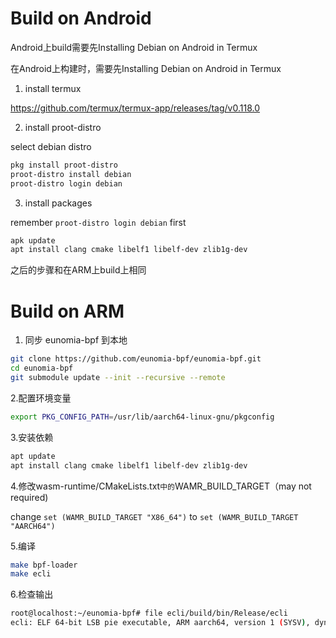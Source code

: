 # Build on  Android

Android上build需要先Installing Debian on Android in Termux 

在Android上构建时，需要先Installing Debian on Android in Termux 

1. install termux

https://github.com/termux/termux-app/releases/tag/v0.118.0

2. install proot-distro

select debian distro

```sh
pkg install proot-distro
proot-distro install debian
proot-distro login debian
```

3. install packages

remember `proot-distro login debian` first

```sh
apk update
apt install clang cmake libelf1 libelf-dev zlib1g-dev
```

之后的步骤和在ARM上build上相同



# Build on  ARM



1. 同步 eunomia-bpf 到本地

```sh
git clone https://github.com/eunomia-bpf/eunomia-bpf.git
cd eunomia-bpf
git submodule update --init --recursive --remote
```

2.配置环境变量

```sh
export PKG_CONFIG_PATH=/usr/lib/aarch64-linux-gnu/pkgconfig
```

3.安装依赖

```sh
apt update
apt install clang cmake libelf1 libelf-dev zlib1g-dev
```

4.修改wasm-runtime/CMakeLists.txt` 中的 `WAMR_BUILD_TARGET（may not required)

change `set (WAMR_BUILD_TARGET "X86_64")` to `set (WAMR_BUILD_TARGET "AARCH64")`

5.编译

```sh
make bpf-loader
make ecli
```

6.检查输出

```sh
root@localhost:~/eunomia-bpf# file ecli/build/bin/Release/ecli
ecli: ELF 64-bit LSB pie executable, ARM aarch64, version 1 (SYSV), dynamically linked, interpreter /lib/ld-linux-aarch64.so.1, BuildID[sha1]=eab42b79be75951e3a573aa7c61136239d35c868, for GNU/Linux 3.7.0, with debug_info, not stripped
```

